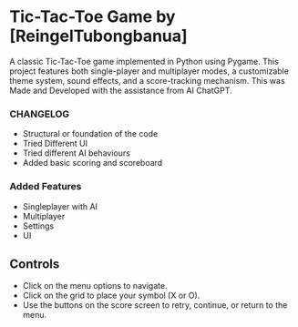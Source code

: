 # Tic-Tac-Toe Game by [ReingelTubongbanua]

A classic Tic-Tac-Toe game implemented in Python using Pygame. This project features both single-player and multiplayer modes, a customizable theme system, sound effects, and a score-tracking mechanism. This was Made and Developed with the assistance from AI ChatGPT.


### CHANGELOG

- Structural or foundation of the code 
- Tried Different UI 
- Tried different AI behaviours
- Added basic scoring and scoreboard

### Added Features

- Singleplayer with AI
- Multiplayer
- Settings
- UI

## Controls

- Click on the menu options to navigate.
- Click on the grid to place your symbol (X or O).
- Use the buttons on the score screen to retry, continue, or return to the menu.






